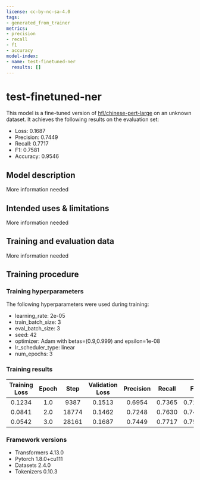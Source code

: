 ```yaml
---
license: cc-by-nc-sa-4.0
tags:
- generated_from_trainer
metrics:
- precision
- recall
- f1
- accuracy
model-index:
- name: test-finetuned-ner
  results: []
---
```


<!-- This model card has been generated automatically according to the information the Trainer had access to. You
should probably proofread and complete it, then remove this comment. -->

# test-finetuned-ner

This model is a fine-tuned version of [hfl/chinese-pert-large](https://huggingface.co/hfl/chinese-pert-large) on an unknown dataset.
It achieves the following results on the evaluation set:
- Loss: 0.1687
- Precision: 0.7449
- Recall: 0.7717
- F1: 0.7581
- Accuracy: 0.9546

## Model description

More information needed

## Intended uses & limitations

More information needed

## Training and evaluation data

More information needed

## Training procedure

### Training hyperparameters

The following hyperparameters were used during training:
- learning_rate: 2e-05
- train_batch_size: 3
- eval_batch_size: 3
- seed: 42
- optimizer: Adam with betas=(0.9,0.999) and epsilon=1e-08
- lr_scheduler_type: linear
- num_epochs: 3

### Training results

| Training Loss | Epoch | Step  | Validation Loss | Precision | Recall | F1     | Accuracy |
|:-------------:|:-----:|:-----:|:---------------:|:---------:|:------:|:------:|:--------:|
| 0.1234        | 1.0   | 9387  | 0.1513          | 0.6954    | 0.7365 | 0.7153 | 0.9505   |
| 0.0841        | 2.0   | 18774 | 0.1462          | 0.7248    | 0.7630 | 0.7434 | 0.9533   |
| 0.0542        | 3.0   | 28161 | 0.1687          | 0.7449    | 0.7717 | 0.7581 | 0.9546   |


### Framework versions

- Transformers 4.13.0
- Pytorch 1.8.0+cu111
- Datasets 2.4.0
- Tokenizers 0.10.3
